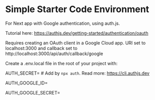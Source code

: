 # Simple Starter Code Environment

For Next app with Google authentication, using auth.js.

Tutorial here: https://authjs.dev/getting-started/authentication/oauth

Requires creating an OAuth client in a Google Cloud app. URI set to localhost:3000 and callback set to http://localhost:3000/api/auth/callback/google

Create a .env.local file in the root of your project with:

AUTH_SECRET= # Add by `npx auth`. Read more: https://cli.authjs.dev

AUTH_GOOGLE_ID=

AUTH_GOOGLE_SECRET=